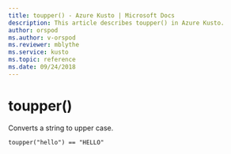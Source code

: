 ```yaml
---
title: toupper() - Azure Kusto | Microsoft Docs
description: This article describes toupper() in Azure Kusto.
author: orspod
ms.author: v-orspod
ms.reviewer: mblythe
ms.service: kusto
ms.topic: reference
ms.date: 09/24/2018
---
```

# toupper()

Converts a string to upper case.

```kusto
toupper("hello") == "HELLO"
```